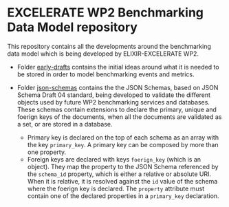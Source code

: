 # EXCELERATE WP2 Benchmarking Data Model repository

This repository contains all the developments around the benchmarking data model which is being developed by ELIXIR-EXCELERATE WP2.

* Folder [early-drafts](early-drafts) contains the initial ideas around what it is needed to be stored in order to model benchmarking events and metrics.

* Folder [json-schemas](json-schemas) contains the the JSON Schemas, based on JSON Schema Draft 04 standard, being developed to validate the different objects used by future WP2 benchmarking services and databases. These schemas contain extensions to declare the primary, unique and foerign keys of the documents, when all the documents are validated as a set, or are stored in a database.

	* Primary key is declared on the top of each schema as an array with the key `primary_key`. A primary key can be composed by more than one property.
	* Foreign keys are declared with keys `foerign_key` (which is an object). They map the property to the JSON Schema referenced by the `schema_id` property, which is either a relative or absolute URI. When it is relative, it is resolved against the `id` value of the schema where the foerign key is declared. The `property` attribute must contain one of the declared properties in a `primary_key` declaration.